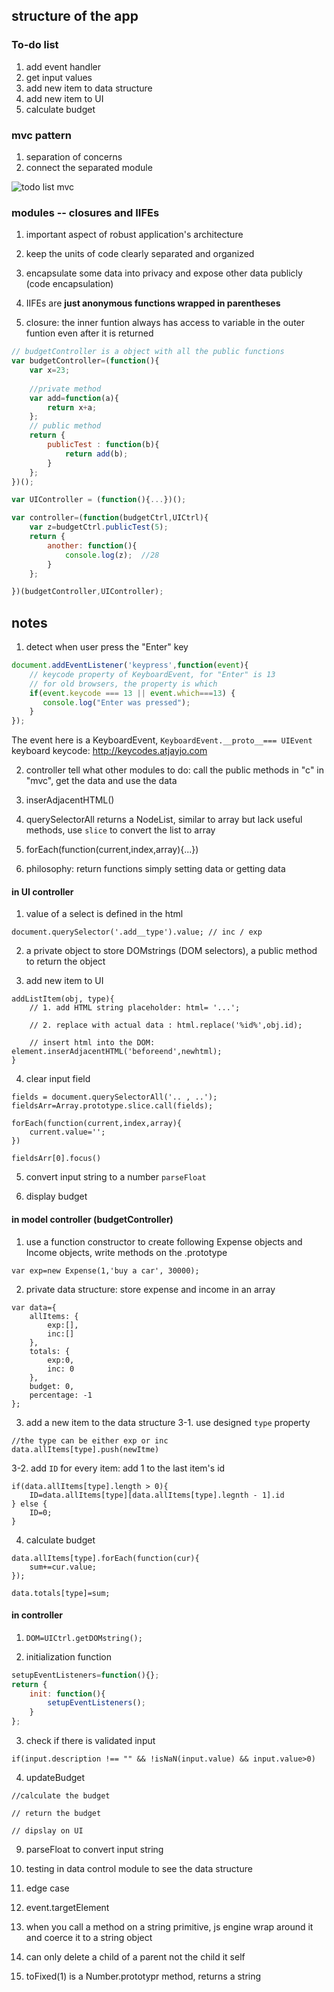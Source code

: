 ## structure of the app

### To-do list
1. add event handler
2. get input values
3. add new item to data structure
4. add new item to UI
5. calculate budget

### mvc pattern
1. separation of concerns
2. connect the separated module

<img src="" alt="todo list mvc">


### modules -- closures and IIFEs
1. important aspect of robust application's architecture
2. keep the units of code clearly separated and organized
3. encapsulate some data into privacy and expose other data publicly (code encapsulation)

4. IIFEs are **just anonymous functions wrapped in parentheses**

5. closure: the inner funtion always has access to variable in the outer funtion  even after it is returned



```javascript
// budgetController is a object with all the public functions
var budgetController=(function(){
    var x=23;
    
    //private method
    var add=function(a){
        return x+a;
    };
    // public method
    return {
        publicTest : function(b){
            return add(b);
        }
    };
})();
```
```javascript
var UIController = (function(){...})();
```

```javascript
var controller=(function(budgetCtrl,UICtrl){
    var z=budgetCtrl.publicTest(5);
    return {
        another: function(){
            console.log(z);  //28
        }
    };

})(budgetController,UIController);
```


## notes
1. detect when user press the "Enter" key
```javascript
document.addEventListener('keypress',function(event){
    // keycode property of KeyboardEvent, for "Enter" is 13
    // for old browsers, the property is which
    if(event.keycode === 13 || event.which===13) {
       console.log("Enter was pressed");
    }
});
```

The event here is a KeyboardEvent, `KeyboardEvent.__proto__=== UIEvent`
keyboard keycode: http://keycodes.atjayjo.com


2. controller tell what other modules to do: call the public methods in "c" in "mvc", get the data and use the data


3. inserAdjacentHTML()

4. querySelectorAll returns a NodeList, similar to array but lack useful methods, use `slice` to convert the list to array

5. forEach(function(current,index,array){...})

6. philosophy: return functions simply setting data or getting data


#### in UI controller

1. value of a select is defined in the html

`document.querySelector('.add__type').value; // inc / exp`

2. a private object to store DOMstrings (DOM selectors), a public method to return the object

3. add new item to UI
```
addListItem(obj, type){
    // 1. add HTML string placeholder: html= '...';
    
    // 2. replace with actual data : html.replace('%id%',obj.id);
    
    // insert html into the DOM: element.inserAdjacentHTML('beforeend',newhtml);
}
```
4. clear input field
```
fields = document.querySelectorAll('.. , ..');
fieldsArr=Array.prototype.slice.call(fields);

forEach(function(current,index,array){
    current.value='';
})

fieldsArr[0].focus()
```
5. convert input string to a number `parseFloat`

6. display budget


#### in model controller (budgetController)
1. use a function constructor to create following Expense objects and Income objects, write methods on the .prototype
```
var exp=new Expense(1,'buy a car', 30000);
```

2. private data structure: store expense and income in an array
```
var data={
    allItems: {
        exp:[],
        inc:[]
    },
    totals: {
        exp:0,
        inc: 0
    }, 
    budget: 0, 
    percentage: -1
};
```

3. add a new item to the data structure
3-1. use designed `type` property 
```
//the type can be either exp or inc
data.allItems[type].push(newItme)
```

3-2. add `ID` for every item: add 1 to the last item's id
```
if(data.allItems[type].length > 0){
    ID=data.allItems[type][data.allItems[type].legnth - 1].id
} else {
    ID=0;
}
```

4. calculate budget
```
data.allItems[type].forEach(function(cur){
    sum+=cur.value;
});

data.totals[type]=sum;
```



#### in controller
1. `DOM=UICtrl.getDOMstring();`

2. initialization function
```javascript
setupEventListeners=function(){};
return {
    init: function(){
        setupEventListeners();
    }
};
````

3. check if there is validated input 
```
if(input.description !== "" && !isNaN(input.value) && input.value>0)
```
4. updateBudget
```
//calculate the budget

// return the budget

// dipslay on UI
```



9. parseFloat to convert input string

10. testing in data control module to see the data structure

11. edge case

12. event.targetElement

13. when you call a method on a string primitive, js engine wrap around it and coerce it to a string object

14. can only delete a child of a parent not the child it self

15. toFixed(1) is a Number.prototypr method, returns a string
